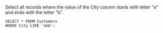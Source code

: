 Select all records where the value of the City column starts with letter "a" and ends with the letter "b".

    SELECT * FROM Customers
    WHERE City LIKE 'a%b';
